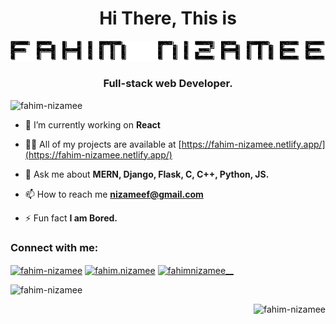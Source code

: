 
<h1 align="center">Hi There, This is </h1>
<img src="https://raw.githubusercontent.com/Fahim-Nizamee/Fahim-Nizamee/main/fahim.gif"
        alt="fahim-nizamee" />
<h3 align="center">Full-stack web Developer.</h3>


<p align="left"> <img
        src="https://komarev.com/ghpvc/?username=fahim-nizamee&label=Profile%20views:&color=8f05ff&style=flat"
        alt="fahim-nizamee" /> </p>

- 🔭 I’m currently working on **React**

- 👨‍💻 All of my projects are available at [https://fahim-nizamee.netlify.app/](https://fahim-nizamee.netlify.app/)

- 💬 Ask me about **MERN, Django, Flask, C, C++, Python, JS.**

- 📫 How to reach me **nizameef@gmail.com**

- ⚡ Fun fact **I am Bored.**

<h3 align="left">Connect with me:</h3>
<p align="left">
    <a href="www.linkedin.com/in/fahim-nizamee" target="blank"><img align="center"
            src="https://raw.githubusercontent.com/rahuldkjain/github-profile-readme-generator/master/src/images/icons/Social/linked-in-alt.svg"
            alt="fahim-nizamee" height="30" width="40" /></a>
    <a href="https://fb.com/fahim.nizamee" target="blank"><img align="center"
            src="https://raw.githubusercontent.com/rahuldkjain/github-profile-readme-generator/master/src/images/icons/Social/facebook.svg"
            alt="fahim.nizamee" height="30" width="40" /></a>
    <a href="https://instagram.com/fahimnizamee__" target="blank"><img align="center"
            src="https://raw.githubusercontent.com/rahuldkjain/github-profile-readme-generator/master/src/images/icons/Social/instagram.svg"
            alt="fahimnizamee__" height="30" width="40" /></a>
</p>

<p><img align="left"
        src="https://github-readme-stats.vercel.app/api/top-langs?username=fahim-nizamee&show_icons=true&theme=dark&title_color=ffffff&text_color=ffffff&bg_color=0d1117&locale=en&layout=compact"
        alt="fahim-nizamee" /></p>
                    
<br />
<p>&nbsp;<img align="right"
        src="https://github-readme-stats.vercel.app/api?username=fahim-nizamee&show_icons=true&theme=dark&title_color=ffffff&text_color=ffffff&bg_color=0d1117&locale=en"
        alt="fahim-nizamee" /></p>

